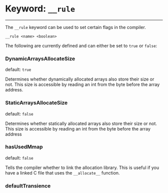 # Keyword: `__rule`

---

The `__rule` keyword can be used to set certain flags in the compiler. 

```
__rule <name> <boolean>

```
The following are currently defined and can either be set to `true` or `false`:

### DynamicArraysAllocateSize
default: `true`

Determines whether dynamically allocated arrays also store their size or not. This size is accessible by reading an int from the byte before the array address.

### StaticArraysAllocateSize
default: `false`

Determines whether statically allocated arrays also store their size or not. This size is accessible by reading an int from the byte before the array address

### hasUsedMmap
default: `false`

Tells the compiler whether to link the allocation library. This is useful if you have a linked C file that uses the `__allocate__` function.

### defaultTransience
